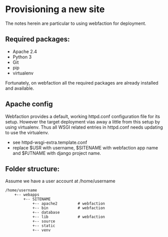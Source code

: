 Provisioning a new site
=======================

The notes herein are particular to using webfaction for deployment.

## Required packages:

* Apache 2.4    
* Python 3      
* Git           
* pip           
* virtualenv

Fortunately, on webfaction all the required packages are already installed
and available.


## Apache config
Webfaction provides a default, working httpd.conf configuration file for its 
setup. However the target deployment vias away a little from this setup by 
using virtualenv. Thus all WSGI related entries in httpd.conf needs updating to 
use the virtualenv.

* see httpd-wsgi-extra.template.conf
* replace $USR with username, $SITENAME with webfaction app name and $PJTNAME 
  with django project name.


## Folder structure:
Assume we have a user account at /home/username


    /home/username
        +-- webapps
            +-- SITENAME
                +-- apache2         # webfaction
                +-- bin             # webfaction
                +-- database        
                +-- lib             # webfaction
                +-- source
                +-- static
                +-- venv

